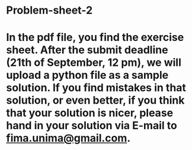 # Problem-sheet-2
# In the pdf file, you find the exercise sheet. After the submit deadline (21th of September, 12 pm), we will upload a python file as a sample solution. If you find mistakes in that solution, or even better, if you think that your solution is nicer, please hand in your solution via E-mail to fima.unima@gmail.com.
